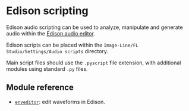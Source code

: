 # Edison scripting

Edison audio scripting can be used to analyze, manipulate and generate audio
within the [Edison audio editor](https://www.image-line.com/fl-studio-learning/fl-studio-online-manual/html/plugins/Edison.htm).

Edison scripts can be placed within the
`Image-Line/FL Studio/Settings/Audio scripts` directory.

Main script files should use the `.pyscript` file extension, with additional
modules using standard `.py` files.

## Module reference

* [`enveditor`](./enveditor): edit waveforms in Edison.
